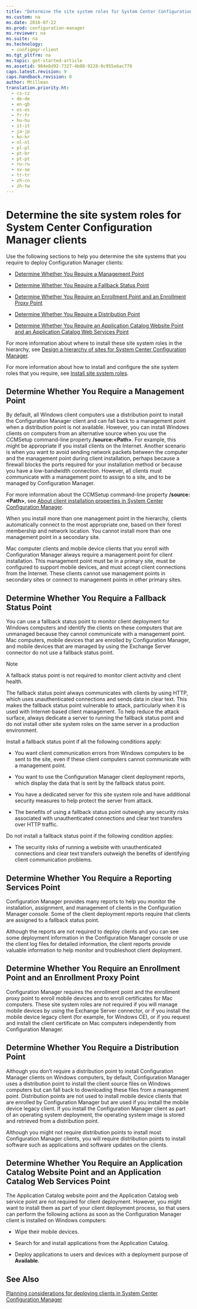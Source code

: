 ```yaml
---
title: "Determine the site system roles for System Center Configuration Manager clients"
ms.custom: na
ms.date: 2016-07-22
ms.prod: configuration-manager
ms.reviewer: na
ms.suite: na
ms.technology: 
  - configmgr-client
ms.tgt_pltfrm: na
ms.topic: get-started-article
ms.assetid: 984e8d92-7327-4b08-9228-0c955e6ac778
caps.latest.revision: 9
caps.handback.revision: 0
author: Mtillman
translation.priority.ht: 
  - cs-cz
  - de-de
  - en-gb
  - es-es
  - fr-fr
  - hu-hu
  - it-it
  - ja-jp
  - ko-kr
  - nl-nl
  - pl-pl
  - pt-br
  - pt-pt
  - ru-ru
  - sv-se
  - tr-tr
  - zh-cn
  - zh-tw
---
```

# Determine the site system roles for System Center Configuration Manager clients
Use the following sections to help you determine the site systems that you require to deploy Configuration Manager clients:  
  
-   [Determine Whether You Require a Management Point](#BKMK_Determine_MP)  
  
-   [Determine Whether You Require a Fallback Status Point](#BKMK_Determine_FSP)  
  
-   [Determine Whether You Require an Enrollment Point and an Enrollment Proxy Point](#BKMK_Determine_EnrollmentPoints)  
  
-   [Determine Whether You Require a Distribution Point](#BKMK_Determine_DP)  
  
-   [Determine Whether You Require an Application Catalog Website Point and an Application Catalog Web Services Point](#BKMK_Determine_ApplicationCatalogPoints)  
  
 For more information about where to install these site system roles in the hierarchy, see [Design a hierarchy of sites for System Center Configuration Manager](../../../../core/plan-design/hierarchy/design-a-hierarchy-of-sites.md).  
  
 For more information about how to install and configure the site system roles that you require, see [Install site system roles](../../../../core/servers/deploy/configure/install-site-system-roles.md).  
  
##  <a name="BKMK_Determine_MP"></a> Determine Whether You Require a Management Point  
 By default, all Windows client computers use a distribution point to install the Configuration Manager client and can fall back to a management point when a distribution point is not available. However, you can install Windows clients on computers from an alternative source when you use the CCMSetup command-line property **/source:<Path\>**. For example, this might be appropriate if you install clients on the Internet. Another scenario is when you want to avoid sending network packets between the computer and the management point during client installation, perhaps because a firewall blocks the ports required for your installation method or because you have a low-bandwidth connection. However, all clients must communicate with a management point to assign to a site, and to be managed by Configuration Manager.  
  
 For more information about the CCMSetup command-line property **/source:<Path\>**, see [About client installation properties in System Center Configuration Manager](../../../../core/clients/deploy/about-client-installation-properties.md).  
  
 When you install more than one management point in the hierarchy, clients automatically connect to the most appropriate one, based on their forest membership and network location. You cannot install more than one management point in a secondary site.  
  
 Mac computer clients and mobile device clients that you enroll with Configuration Manager always require a management point for client installation. This management point must be in a primary site, must be configured to support mobile devices, and must accept client connections from the Internet. These clients cannot use management points in secondary sites or connect to management points in other primary sites.  
  
##  <a name="BKMK_Determine_FSP"></a> Determine Whether You Require a Fallback Status Point  
 You can use a fallback status point to monitor client deployment for Windows computers and identify the clients on these computers that are unmanaged because they cannot communicate with a management point. Mac computers, mobile devices that are enrolled by Configuration Manager, and mobile devices that are managed by using the Exchange Server connector do not use a fallback status point.  
  
> [!NOTE]  
>  A fallback status point is not required to monitor client activity and client health.  
  
 The fallback status point always communicates with clients by using HTTP, which uses unauthenticated connections and sends data in clear text. This makes the fallback status point vulnerable to attack, particularly when it is used with Internet-based client management. To help reduce the attack surface, always dedicate a server to running the fallback status point and do not install other site system roles on the same server in a production environment.  
  
 Install a fallback status point if all the following conditions apply:  
  
-   You want client communication errors from Windows computers to be sent to the site, even if these client computers cannot communicate with a management point.  
  
-   You want to use the Configuration Manager client deployment reports, which display the data that is sent by the fallback status point.  
  
-   You have a dedicated server for this site system role and have additional security measures to help protect the server from attack.  
  
-   The benefits of using a fallback status point outweigh any security risks associated with unauthenticated connections and clear text transfers over HTTP traffic.  
  
 Do not install a fallback status point if the following condition applies:  
  
-   The security risks of running a website with unauthenticated connections and clear text transfers outweigh the benefits of identifying client communication problems.  
  
##  <a name="BKMK_Determine_RSP"></a> Determine Whether You Require a Reporting Services Point  
 Configuration Manager provides many reports to help you monitor the installation, assignment, and management of clients in the Configuration Manager console. Some of the client deployment reports require that clients are assigned to a fallback status point.  
  
 Although the reports are not required to deploy clients and you can see some deployment information in the Configuration Manager console or use the client log files for detailed information, the client reports provide valuable information to help monitor and troubleshoot client deployment.  
  
##  <a name="BKMK_Determine_EnrollmentPoints"></a> Determine Whether You Require an Enrollment Point and an Enrollment Proxy Point  
 Configuration Manager requires the enrollment point and the enrollment proxy point to enroll mobile devices and to enroll certificates for Mac computers. These site system roles are not required if you will manage mobile devices by using the Exchange Server connector, or if you install the mobile device legacy client (for example, for Windows CE), or if you request and install the client certificate on Mac computers independently from Configuration Manager.  
  
##  <a name="BKMK_Determine_DP"></a> Determine Whether You Require a Distribution Point  
 Although you don’t require a distribution point to install Configuration Manager clients on Windows computers, by default, Configuration Manager uses a distribution point to install the client source files on Windows computers but can fall back to downloading these files from a management point. Distribution points are not used to install mobile device clients that are enrolled by Configuration Manager but are used if you install the mobile device legacy client. If you install the Configuration Manager client as part of an operating system deployment, the operating system image is stored and retrieved from a distribution point.  
  
 Although you might not require distribution points to install most Configuration Manager clients, you will require distribution points to install software such as applications and software updates on the clients.  
  
##  <a name="BKMK_Determine_ApplicationCatalogPoints"></a> Determine Whether You Require an Application Catalog Website Point and an Application Catalog Web Services Point  
 The Application Catalog website point and the Application Catalog web service point are not required for client deployment. However, you might want to install them as part of your client deployment process, so that users can perform the following actions as soon as the Configuration Manager client is installed on Windows computers:  
  
-   Wipe their mobile devices.  
  
-   Search for and install applications from the Application Catalog.  
  
-   Deploy applications to users and devices with a deployment purpose of **Available**.  
  
## See Also  
 [Planning considerations for deploying clients in System Center Configuration Manager](../../../../core/clients/deploy/plan/planning-considerations-for-deploying-clients.md)